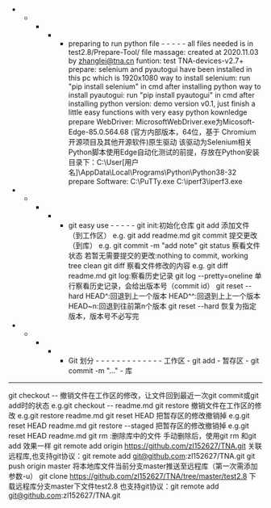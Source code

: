 - - - - - preparing to run python file - - - - -
all files needed is in test2.8/Prepare-Tool/
file massage: created at 2020.11.03 by zhanglei@tna.cn
funtion: test TNA-devices-v2.7+
prepare: selenium and pyautogui have been installed in this pc which is 1920x1080
way to install selenium: run "pip install selenium" in cmd after installing python
way to install pyautogui: run "pip install pyautogui" in cmd after installing python
version: demo version v0.1, just finish a little easy functions with very easy python kownledge
prepare WebDriver:
    MicrosoftWebDriver.exe为Micosoft-Edge-85.0.564.68 (官方内部版本，64位，基于 Chromium开源项目及其他开源软件)原生驱动
    该驱动为Selenium相关Python脚本使用Edge自动化测试的前提，存放在Python安装目录下：C:\User\[用户名]\AppData\Local\Programs\Python\Python38-32\
prepare Software:
    C:\PuTTy.exe
    C:\iperf3\iperf3.exe
    
- - - - - git easy use - - - - -
git init:初始化仓库 
git add <file>
    添加文件（到工作区）
    e.g. git add readme.md
git commit
    提交更改（到库）
    e.g. git commit -m "add note"
git status
    察看文件状态
    若暂无需要提交的更改:nothing to commit, working tree clean
git diff <file>
    察看文件修改的内容
    e.g. git diff readme.md
git log:察看历史记录
git log --pretty=oneline
    单行察看历史记录，会给出版本号（commit id）
git reset --hard HEAD^:回退到上一个版本
    HEAD^^:回退到上上一个版本
    HEAD~n:回退到往前第n个版本
git reset --hard <commit id>
    恢复为指定版本，版本号不必写完
- - - - - Git 划分 - - - - - - - - - - - - - 
工作区 - git add <file> - 暂存区 - git commit -m "..." - 库 
- - - - - - - - - - - - - - - - - - - - - - - 
git checkout -- <file>
    撤销文件在工作区的修改，让文件回到最近一次git commit或git add时的状态
    e.g.git checkout -- readme.md
git restore <file>
    撤销文件在工作区的修改
    e.g.git restore readme.md
git reset HEAD <file>
    把暂存区的修改撤销掉
    e.g.git reset HEAD readme.md
git restore --staged <file>
    把暂存区的修改撤销掉
    e.g.git reset HEAD readme.md
git rm <file>:删除库中的文件
    手动删除后，使用git rm <file>和git add <file>效果一样
git remote add origin https://github.com/zl152627/TNA.git
    关联远程库,也支持git协议：git remote add git@github.com:zl152627/TNA.git
git push origin master
    将本地库文件当前分支master推送至远程库（第一次需添加参数-u）
git clone https://github.com/zl152627/TNA/tree/master/test2.8
    下载远程库分支master下文件test2.8
    也支持git协议：git remote add git@github.com:zl152627/TNA.git
    